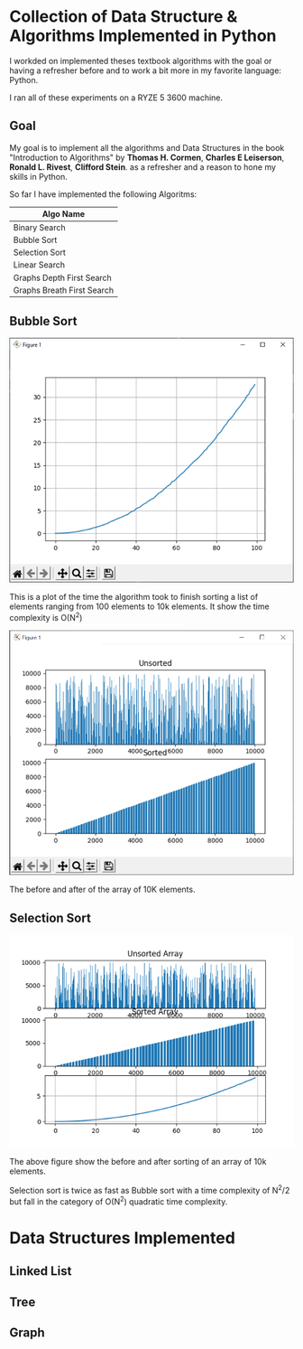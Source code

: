 # Collection of Data Structure & Algorithms Implemented in Python

I workded on implemented theses textbook algorithms with the goal 
or having a refresher before and to work a bit more in my 
favorite language: Python.

I ran all of these experiments on a RYZE 5 3600 machine.

## Goal

My goal is to implement all the algorithms and Data Structures in the book "Introduction to Algorithms" by 
**Thomas H. Cormen**, **Charles E Leiserson**, **Ronald L. Rivest**, **Clifford Stein**. as a refresher and a reason to hone my skills in Python.

So far I have implemented the following Algoritms:

| Algo Name |
| --------- |
| Binary Search |
| Bubble Sort |
| Selection Sort |
| Linear Search |
| Graphs Depth First Search|
| Graphs Breath First Search|


## Bubble Sort

![Run time](Results/Bubblesort/Steps-per-run-of-N-elements-png.png)

This is a plot of the time the algorithm took to finish sorting a list of
elements ranging from 100 elements to 10k elements. It show the time complexity is O(N<sup>2</sup>)

![Bubble unsorted and sorted](Results/Bubblesort/figure.png)

The before and after of the array of 10K elements.

## Selection Sort

![plot](Results/Selection-Sort/selection-sort.png)

The above figure show the before and after sorting of an array of 10k elements.

Selection sort is twice as fast as Bubble sort with a time complexity of 
N<sup>2</sup>/2 but fall 
in the category of O(N<sup>2</sup>) quadratic time complexity. 

# Data Structures Implemented

## Linked List

## Tree 

<!-- Add info -->

## Graph
